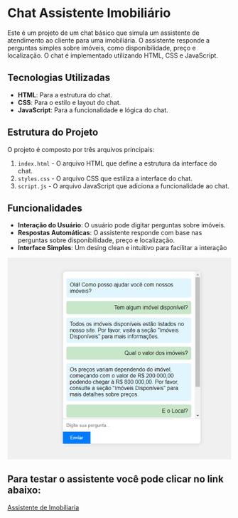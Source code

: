 # Chat Assistente Imobiliário

Este é um projeto de um chat básico que simula um assistente de atendimento ao cliente para uma imobiliária. O assistente responde a perguntas simples sobre imóveis, como disponibilidade, preço e localização. O chat é implementado utilizando HTML, CSS e JavaScript.

## Tecnologias Utilizadas

- **HTML**: Para a estrutura do chat.
- **CSS**: Para o estilo e layout do chat.
- **JavaScript**: Para a funcionalidade e lógica do chat.

## Estrutura do Projeto

O projeto é composto por três arquivos principais:

1. `index.html` - O arquivo HTML que define a estrutura da interface do chat.
2. `styles.css` - O arquivo CSS que estiliza a interface do chat.
3. `script.js` - O arquivo JavaScript que adiciona a funcionalidade ao chat.

## Funcionalidades

- **Interação do Usuário**: O usuário pode digitar perguntas sobre imóveis.
- **Respostas Automáticas**: O assistente responde com base nas perguntas sobre disponibilidade, preço e localização.
- **Interface Simples**: Um desing clean e intuitivo para facilitar a interação

![Mostrando a interface do meu Assistente Imobiliário](https://github.com/miltonneto10/assistente-de-imobiliaria/blob/main/tela.png?raw=true)

## Para testar o assistente você pode clicar no link abaixo:
[Assistente de Imobiliaria](https://miltonneto10.github.io/assistente-de-imobiliaria/)
